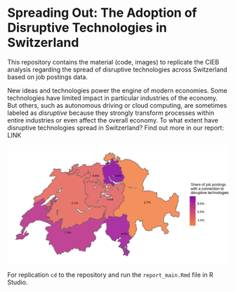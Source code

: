 # **Spreading Out: The Adoption of Disruptive Technologies in Switzerland**

This repository contains the material (code, images) to replicate the CIEB analysis regarding the spread of disruptive technologies across Switzerland based on job postings data. 

New ideas and technologies power the engine of modern economies. Some technologies have limited impact in particular industries of the economy. But others, such as autonomous driving or cloud computing, are sometimes labeled as *disruptive* because they strongly transform processes within entire industries or even affect the overall economy. To what extent have disruptive technologies spread in Switzerland? Find out more in our report: LINK

![nuts_map](https://github.com/cieb-unibas/jobs_disruptive_tech/blob/main/img/plot_1.png?raw=true)

For replication `cd` to the repository and run the `report_main.Rmd` file in R Studio.
